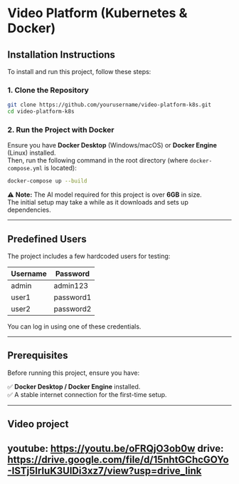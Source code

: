 # **Video Platform (Kubernetes & Docker)**

## **Installation Instructions**  

To install and run this project, follow these steps:

### **1. Clone the Repository**  
```sh
git clone https://github.com/yourusername/video-platform-k8s.git
cd video-platform-k8s
```

### **2. Run the Project with Docker**  
Ensure you have **Docker Desktop** (Windows/macOS) or **Docker Engine** (Linux) installed.  
Then, run the following command in the root directory (where `docker-compose.yml` is located):  

```sh
docker-compose up --build
```

⚠ **Note:** The AI model required for this project is over **6GB** in size.  
The initial setup may take a while as it downloads and sets up dependencies.

---

## **Predefined Users**  
The project includes a few hardcoded users for testing:

| Username | Password  |
|----------|----------|
| admin    | admin123 |
| user1    | password1 |
| user2    | password2 |

You can log in using one of these credentials.

---

## **Prerequisites**  
Before running this project, ensure you have:  

✅ **Docker Desktop / Docker Engine** installed.  
✅ A stable internet connection for the first-time setup.  

---

## **Video project**  
 youtube: https://youtu.be/oFRQjO3ob0w
 drive: https://drive.google.com/file/d/15nhtGChcGOYo-ISTj5IrluK3UlDi3xz7/view?usp=drive_link
---